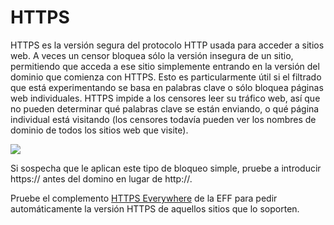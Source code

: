 [Title]: # ()
[Difficulty]: # (Principiante)
[Order]: # (0)

# HTTPS

HTTPS es la versión segura del protocolo HTTP usada para acceder a sitios web. A veces un censor bloquea sólo la versión insegura de un sitio, permitiendo que acceda a ese sitio simplemente entrando en la versión del dominio que comienza con HTTPS. Esto es particularmente útil si el filtrado que está experimentando se basa en palabras clave o sólo bloquea páginas web individuales. HTTPS impide a los censores leer su tráfico web, así que no pueden determinar qué palabras clave se están enviando, o qué página individual está visitando (los censores todavía pueden ver los nombres de dominio de todos los sitios web que visite).

![](internetb2.png)

Si sospecha que le aplican este tipo de bloqueo simple, pruebe a introducir https:// antes del domino en lugar de http://.

Pruebe el complemento [HTTPS Everywhere](https://www.eff.org/https-everywhere) de la EFF para pedir automáticamente la versión HTTPS de aquellos sitios que lo soporten.